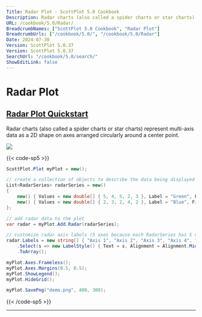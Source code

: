 ```yaml
---
Title: Radar Plot - ScottPlot 5.0 Cookbook
Description: Radar charts (also called a spider charts or star charts) represent multi-axis data as a 2D shape on axes arranged circularly around a center point.
URL: /cookbook/5.0/Radar/
BreadcrumbNames: ["ScottPlot 5.0 Cookbook", "Radar Plot"]
BreadcrumbUrls: ["/cookbook/5.0/", "/cookbook/5.0/Radar"]
Date: 2024-07-30
Version: ScottPlot 5.0.37
Version: ScottPlot 5.0.37
SearchUrl: "/cookbook/5.0/search/"
ShowEditLink: false
---
```


# Radar Plot


<h2><a href='/cookbook/5.0/Radar/RadarQuickstart'>Radar Plot Quickstart</a></h2>

Radar charts (also called a spider charts or star charts) represent multi-axis data as a 2D shape on axes arranged circularly around a center point.

[![](/cookbook/5.0/images/RadarQuickstart.png?240729212327)](/cookbook/5.0/images/RadarQuickstart.png?240729212327)

{{< code-sp5 >}}

```cs
ScottPlot.Plot myPlot = new();

// create a collection of objects to describe the data being displayed (each has 5 values)
List<RadarSeries> radarSeries = new()
{
    new() { Values = new double[] { 5, 4, 5, 2, 3 }, Label = "Green", FillColor = Colors.Green.WithAlpha(.5) },
    new() { Values = new double[] { 2, 3, 2, 4, 2 }, Label = "Blue", FillColor = Colors.Blue.WithAlpha(.5) },
};

// add radar data to the plot
var radar = myPlot.Add.Radar(radarSeries);

// customize radar axis labels (5 axes because each RadarSeries has 5 values)
radar.Labels = new string[] { "Axis 1", "Axis 2", "Axis 3", "Axis 4", "Axis 5" }
    .Select(s => new LabelStyle() { Text = s, Alignment = Alignment.MiddleCenter })
    .ToArray();

myPlot.Axes.Frameless();
myPlot.Axes.Margins(0.5, 0.5);
myPlot.ShowLegend();
myPlot.HideGrid();

myPlot.SavePng("demo.png", 400, 300);

```

{{< /code-sp5 >}}

<hr class='my-5 invisible'>

